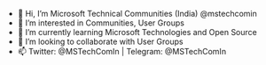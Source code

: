 - 👋 Hi, I’m Microsoft Technical Communities (India) @mstechcomin
- 👀 I’m interested in Communities, User Groups
- 🌱 I’m currently learning Microsoft Technologies and Open Source
- 💞️ I’m looking to collaborate with User Groups
- 📫 Twitter: @MSTechComIn | Telegram: @MSTechComIn

